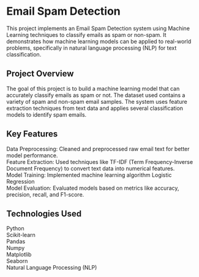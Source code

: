 # Email Spam Detection 
This project implements an Email Spam Detection system using Machine Learning techniques to classify emails as spam or non-spam. It demonstrates how machine learning models can be applied to real-world problems, specifically in natural language processing (NLP) for text classification.

## Project Overview
The goal of this project is to build a machine learning model that can accurately classify emails as spam or not. The dataset used contains a variety of spam and non-spam email samples. The system uses feature extraction techniques from text data and applies several classification models to identify spam emails.

## Key Features
Data Preprocessing: Cleaned and preprocessed raw email text for better model performance.<br>
Feature Extraction: Used techniques like TF-IDF (Term Frequency-Inverse Document Frequency) to convert text data into numerical features.<br>
Model Training: Implemented machine learning algorithm Logistic Regression<br>
Model Evaluation: Evaluated models based on metrics like accuracy, precision, recall, and F1-score.

## Technologies Used
Python<br>
Scikit-learn<br>
Pandas<br>
Numpy<br>
Matplotlib<br>
Seaborn<br>
Natural Language Processing (NLP)
